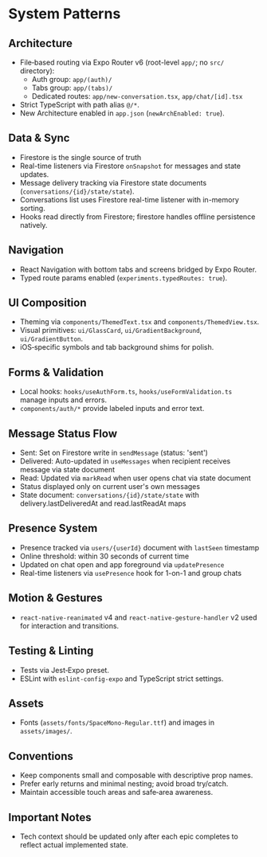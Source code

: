 # System Patterns

## Architecture
- File‑based routing via Expo Router v6 (root-level `app/`; no `src/` directory):
  - Auth group: `app/(auth)/`
  - Tabs group: `app/(tabs)/`
  - Dedicated routes: `app/new-conversation.tsx`, `app/chat/[id].tsx`
- Strict TypeScript with path alias `@/*`.
- New Architecture enabled in `app.json` (`newArchEnabled: true`).

## Data & Sync
- Firestore is the single source of truth
- Real-time listeners via Firestore `onSnapshot` for messages and state updates.
- Message delivery tracking via Firestore state documents (`conversations/{id}/state/state`).
- Conversations list uses Firestore real-time listener with in-memory sorting.
- Hooks read directly from Firestore; firestore handles offline persistence natively.

## Navigation
- React Navigation with bottom tabs and screens bridged by Expo Router.
- Typed route params enabled (`experiments.typedRoutes: true`).

## UI Composition
- Theming via `components/ThemedText.tsx` and `components/ThemedView.tsx`.
- Visual primitives: `ui/GlassCard`, `ui/GradientBackground`, `ui/GradientButton`.
- iOS‑specific symbols and tab background shims for polish.

## Forms & Validation
- Local hooks: `hooks/useAuthForm.ts`, `hooks/useFormValidation.ts` manage inputs and errors.
- `components/auth/*` provide labeled inputs and error text.

## Message Status Flow
- Sent: Set on Firestore write in `sendMessage` (status: 'sent')
- Delivered: Auto-updated in `useMessages` when recipient receives message via state document
- Read: Updated via `markRead` when user opens chat via state document
- Status displayed only on current user's own messages
- State document: `conversations/{id}/state/state` with delivery.lastDeliveredAt and read.lastReadAt maps

## Presence System
- Presence tracked via `users/{userId}` document with `lastSeen` timestamp
- Online threshold: within 30 seconds of current time
- Updated on chat open and app foreground via `updatePresence`
- Real-time listeners via `usePresence` hook for 1-on-1 and group chats

## Motion & Gestures
- `react-native-reanimated` v4 and `react-native-gesture-handler` v2 used for interaction and transitions.

## Testing & Linting
- Tests via Jest‑Expo preset.
- ESLint with `eslint-config-expo` and TypeScript strict settings.

## Assets
- Fonts (`assets/fonts/SpaceMono-Regular.ttf`) and images in `assets/images/`.

## Conventions
- Keep components small and composable with descriptive prop names.
- Prefer early returns and minimal nesting; avoid broad try/catch.
- Maintain accessible touch areas and safe‑area awareness.

## Important Notes
- Tech context should be updated only after each epic completes to reflect actual implemented state.

